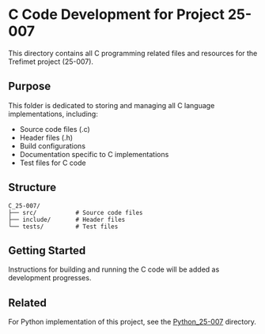 # C Code Development for Project 25-007

This directory contains all C programming related files and resources for the Trefimet project (25-007). 

## Purpose

This folder is dedicated to storing and managing all C language implementations, including:
- Source code files (.c)
- Header files (.h)
- Build configurations
- Documentation specific to C implementations
- Test files for C code

## Structure

```
C_25-007/
├── src/           # Source code files
├── include/       # Header files
└── tests/         # Test files
```

## Getting Started

Instructions for building and running the C code will be added as development progresses.

## Related

For Python implementation of this project, see the [Python_25-007](../Python_25-007) directory.